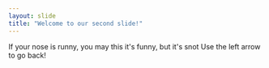```yaml
---
layout: slide
title: "Welcome to our second slide!"
---
```

If your nose is runny, you may this it's funny, but it's snot
Use the left arrow to go back!
